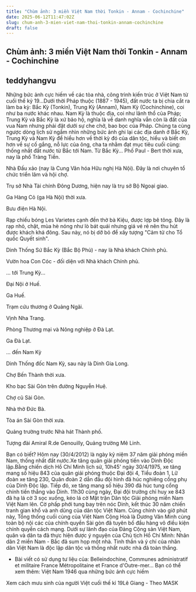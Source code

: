 ```yaml
---
title: "Chùm ảnh: 3 miền Việt Nam thời Tonkin - Annam - Cochinchine"
date: 2025-06-12T11:47:02Z
slug: chum-anh-3-mien-viet-nam-thoi-tonkin-annam-cochinchine
draft: false
---
```


## Chùm ảnh: 3 miền Việt Nam thời Tonkin - Annam - Cochinchine

## teddyhangvu

Những bức ảnh cực hiếm về các tòa nhà, công trình kiến trúc ở Việt Nam từ cuối thế kỷ 19...Dưới thời Pháp thuộc (1887 - 1945), đất nước ta bị chia cắt ra làm ba kỳ: Bắc Kỳ (Tonkin), Trung Kỳ (Annam), Nam Kỳ (Cochinchine), coi như ba nước khác nhau. Nam Kỳ là thuộc địa, coi như lãnh thổ của Pháp; Trung Kỳ và Bắc Kỳ là xứ bảo hộ, nghĩa là về danh nghĩa vẫn còn là đất của vua Nam nhưng phải đặt dưới sự che chở, bao bọc của Pháp. 
Chúng ta cùng ngược dòng lịch sử ngắm nhìn những bức ảnh ghi lại các địa danh ở Bắc Kỳ, Trung Kỳ và Nam Kỳ để hiểu hơn về thời kỳ đó của dân tộc, hiểu và biết ơn hơn về sự cố gắng, nỗ lực của ông, cha ta nhằm đạt mục tiêu cuối cùng: thống nhất đất nước từ Bắc tới Nam.
Từ Bắc Kỳ...
Phố Paul - Bert thời xưa, nay là phố Tràng Tiền.
 

Nhà Đấu xảo (nay là Cung Văn hóa Hữu nghị Hà Nội). Đây là nơi chuyên tổ chức triển lãm và hội chợ.
 
 

Trụ sở Nhà Tài chính Đông Dương, hiện nay là trụ sở Bộ Ngoại giao.
 
 

Ga Hàng Cỏ (ga Hà Nội) thời xưa.
 
 

Bưu điện Hà Nội.
 
 

Rạp chiếu bóng Les Varietes cạnh đền thờ bà Kiệu, được lợp bê tông. Đây là rạp nhỏ, chật, mùa hè nóng như lò bát quái nhưng giá vé rẻ nên thu hút được khách khá đông. Sau này, nó bị dỡ bỏ để xây tượng "Cảm tử cho Tổ quốc Quyết sinh".
 
 

Dinh Thống Sứ Bắc Kỳ (Bắc Bộ Phủ) - nay là Nhà khách Chính phủ.
 
 

Vườn hoa Con Cóc - đối diện với Nhà khách Chính phủ.
 
... tới Trung Kỳ...
 

Đại Nội ở Huế.
 
 

Ga Huế.
 
 

Trạm cứu thương ở Quảng Ngãi.
 
 

Vịnh Nha Trang.
 
 

Phòng Thương mại và Nông nghiệp ở Đà Lạt.
 
 

Ga Đà Lạt.
 
... đến Nam Kỳ
 

Dinh Thống đốc Nam Kỳ, sau này là Dinh Gia Long.
 
 

Chợ Bến Thành thời xưa.
 
 

Kho bạc Sài Gòn trên đường Nguyễn Huệ.
 
 

Chợ cũ Sài Gòn.
 
 

Nhà thờ Đức Bà.
 
 

Tòa án Sài Gòn thời xưa.
 
 

Quảng trường trước Nhà hát Thành phố.
 
 

Tượng đài Amiral R.de Genouilly, Quảng trường Mê Linh.
 
Bạn có biết?
Hôm nay (30/4/2012) là ngày kỷ niệm 37 năm giải phóng miền Nam, thống nhất đất nước.Xe tăng quân giải phóng tiến vào Dinh Độc lập.Bằng chiến dịch Hồ Chí Minh lịch sử, 10h45' ngày 30/4/1975, xe tăng mang số hiệu 843 của quân giải phóng thuộc Ðại đội 4, Tiểu đoàn 1, Lữ đoàn xe tăng 230, Quân đoàn 2 dẫn đầu đội hình đã húc nghiêng cổng phụ của Dinh Ðộc lập. Tiếp đó, xe tăng mang số hiệu 390 đã húc tung cổng chính tiến thẳng vào Dinh. 11h30 cùng ngày, Ðại đội trưởng chỉ huy xe 843 đã hạ lá cờ 3 sọc xuống, kéo lá cờ Mặt trận Dân tộc Giải phóng miền Nam Việt Nam lên. Cờ phấp phới tung bay trên nóc Dinh, kết thúc 30 năm chiến tranh gian khổ và anh dũng của dân tộc Việt Nam. 
Cũng chính vào giờ phút này, Tổng thống cuối cùng của Việt Nam Cộng Hoà là Dương Văn Minh cùng toàn bộ nội các của chính quyền Sài gòn đã tuyên bố đầu hàng vô điều kiện chính quyền cách mạng. Dưới sự lãnh đạo của Ðảng Cộng sản Việt Nam, quân và dân ta đã thực hiện được ý nguyện của Chủ tịch Hồ Chí Minh: Nhân dân 2 miền Nam - Bắc đã sum họp một nhà. Tinh thần và ý chí của nhân dân Việt Nam là độc lập dân tộc và thống nhất nước nhà đã toàn thắng.
 
* Bài viết có sử dụng tư liệu của: Belleindochine, Communes administratif et militaire France Métropolitaine et France d'Outre-mer...
Bạn có thể xem thêm:
Việt Nam 1946 qua những bức ảnh cực hiếm


Xem cách mưu sinh của người Việt cuối thế kỉ 19Lê Giang - Theo MASK
